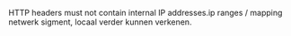 HTTP headers must not contain internal IP addresses.ip ranges / mapping netwerk sigment, locaal verder kunnen verkenen.